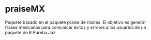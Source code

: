 # praiseMX
Paquete basado en el paquete praise de rladies. El objetivo es generar frases mexicanas para comunicar éxitos y errores a los usuarios de un paquete de R
Pureba Jaz